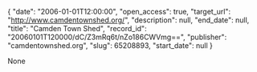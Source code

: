 {
  "date": "2006-01-01T12:00:00", 
  "open_access": true, 
  "target_url": "http://www.camdentownshed.org/", 
  "description": null, 
  "end_date": null, 
  "title": "Camden Town Shed", 
  "record_id": "20060101T120000/dC/Z3mRq6t/nZo186CWVmg==", 
  "publisher": "camdentownshed.org", 
  "slug": 65208893, 
  "start_date": null
}

None